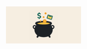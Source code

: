 <br/>
<p align="center">
    <a href="https://github.com/samsara-lab/wtpot" target="_blank">
        <img width="196px" alt="WTPot Project" src="https://raw.githubusercontent.com/samsara-lab/wtpot/refs/heads/main/wtpot.png">
    </a>
</p>